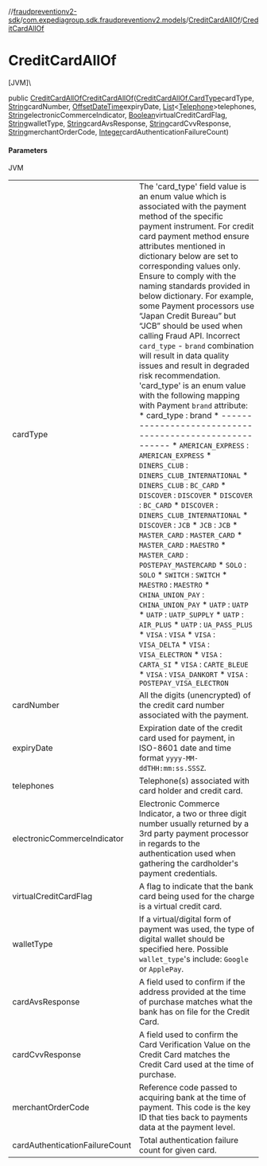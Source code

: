//[fraudpreventionv2-sdk](../../../index.md)/[com.expediagroup.sdk.fraudpreventionv2.models](../index.md)/[CreditCardAllOf](index.md)/[CreditCardAllOf](-credit-card-all-of.md)

# CreditCardAllOf

[JVM]\

public [CreditCardAllOf](index.md)[CreditCardAllOf](-credit-card-all-of.md)([CreditCardAllOf.CardType](-card-type/index.md)cardType, [String](https://docs.oracle.com/javase/8/docs/api/java/lang/String.html)cardNumber, [OffsetDateTime](https://docs.oracle.com/javase/8/docs/api/java/time/OffsetDateTime.html)expiryDate, [List](https://docs.oracle.com/javase/8/docs/api/java/util/List.html)&lt;[Telephone](../-telephone/index.md)&gt;telephones, [String](https://docs.oracle.com/javase/8/docs/api/java/lang/String.html)electronicCommerceIndicator, [Boolean](https://docs.oracle.com/javase/8/docs/api/java/lang/Boolean.html)virtualCreditCardFlag, [String](https://docs.oracle.com/javase/8/docs/api/java/lang/String.html)walletType, [String](https://docs.oracle.com/javase/8/docs/api/java/lang/String.html)cardAvsResponse, [String](https://docs.oracle.com/javase/8/docs/api/java/lang/String.html)cardCvvResponse, [String](https://docs.oracle.com/javase/8/docs/api/java/lang/String.html)merchantOrderCode, [Integer](https://docs.oracle.com/javase/8/docs/api/java/lang/Integer.html)cardAuthenticationFailureCount)

#### Parameters

JVM

| | |
|---|---|
| cardType | The 'card_type' field value is an enum value which is associated with the payment method of the specific payment instrument. For credit card payment method ensure attributes mentioned in dictionary below are set to corresponding values only. Ensure to comply with the naming standards provided in below dictionary. For example, some Payment processors use “Japan Credit Bureau” but “JCB” should be used when calling Fraud API. Incorrect `card_type` - `brand` combination will result in data quality issues and result in degraded risk recommendation. 'card_type' is an enum value with the following mapping with Payment `brand` attribute: *       card_type            :          brand * -------------------------------------------------------- * `AMERICAN_EXPRESS`         : `AMERICAN_EXPRESS` * `DINERS_CLUB`              : `DINERS_CLUB_INTERNATIONAL` * `DINERS_CLUB`              : `BC_CARD` * `DISCOVER`                 : `DISCOVER` * `DISCOVER`                 : `BC_CARD` * `DISCOVER`                 : `DINERS_CLUB_INTERNATIONAL` * `DISCOVER`                 : `JCB` * `JCB`                      : `JCB` * `MASTER_CARD`              : `MASTER_CARD` * `MASTER_CARD`              : `MAESTRO` * `MASTER_CARD`              : `POSTEPAY_MASTERCARD` * `SOLO`                     : `SOLO` * `SWITCH`                   : `SWITCH` * `MAESTRO`                  : `MAESTRO` * `CHINA_UNION_PAY`          : `CHINA_UNION_PAY` * `UATP`                     : `UATP` * `UATP`                     : `UATP_SUPPLY` * `UATP`                     : `AIR_PLUS` * `UATP`                     : `UA_PASS_PLUS` * `VISA`                     : `VISA` * `VISA`                     : `VISA_DELTA` * `VISA`                     : `VISA_ELECTRON` * `VISA`                     : `CARTA_SI` * `VISA`                     : `CARTE_BLEUE` * `VISA`                     : `VISA_DANKORT` * `VISA`                     : `POSTEPAY_VISA_ELECTRON` |
| cardNumber | All the digits (unencrypted) of the credit card number associated with the payment. |
| expiryDate | Expiration date of the credit card used for payment, in ISO-8601 date and time format `yyyy-MM-ddTHH:mm:ss.SSSZ`. |
| telephones | Telephone(s) associated with card holder and credit card. |
| electronicCommerceIndicator | Electronic Commerce Indicator, a two or three digit number usually returned by a 3rd party payment processor in regards to the authentication used when gathering the cardholder's payment credentials. |
| virtualCreditCardFlag | A flag to indicate that the bank card being used for the charge is a virtual credit card. |
| walletType | If a virtual/digital form of payment was used, the type of digital wallet should be specified here. Possible `wallet_type`'s include: `Google` or `ApplePay`. |
| cardAvsResponse | A field used to confirm if the address provided at the time of purchase matches what the bank has on file for the Credit Card. |
| cardCvvResponse | A field used to confirm the Card Verification Value on the Credit Card matches the Credit Card used at the time of purchase. |
| merchantOrderCode | Reference code passed to acquiring bank at the time of payment. This code is the key ID that ties back to payments data at the payment level. |
| cardAuthenticationFailureCount | Total authentication failure count for given card. |
